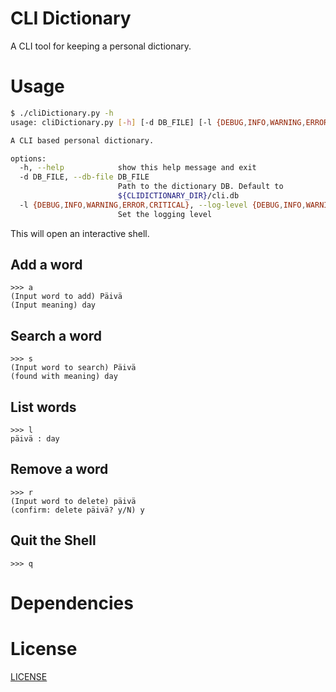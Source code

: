 # CLI Dictionary

A CLI tool for keeping a personal dictionary.

# Usage

```bash
$ ./cliDictionary.py -h
usage: cliDictionary.py [-h] [-d DB_FILE] [-l {DEBUG,INFO,WARNING,ERROR,CRITICAL}]

A CLI based personal dictionary.

options:
  -h, --help            show this help message and exit
  -d DB_FILE, --db-file DB_FILE
                        Path to the dictionary DB. Default to
                        ${CLIDICTIONARY_DIR}/cli.db
  -l {DEBUG,INFO,WARNING,ERROR,CRITICAL}, --log-level {DEBUG,INFO,WARNING,ERROR,CRITICAL}
                        Set the logging level
```

This will open an interactive shell.

## Add a word
```
>>> a
(Input word to add) Päivä
(Input meaning) day
```

## Search a word
```
>>> s
(Input word to search) Päivä
(found with meaning) day
```

## List words
```
>>> l
päivä : day
```

## Remove a word
```
>>> r
(Input word to delete) päivä
(confirm: delete päivä? y/N) y
```

## Quit the Shell
```
>>> q
```

# Dependencies

# License
[LICENSE](LICENSE)
